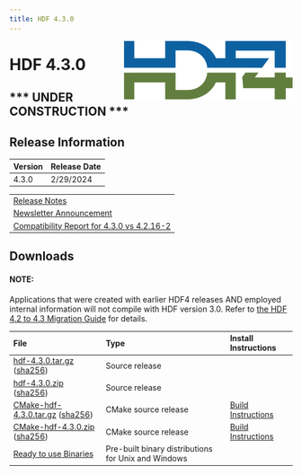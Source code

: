 ```yaml
---
title: HDF 4.3.0
---
```


<img alt="HDF4 Logo" align=right width=300 src="/assets/img/hdf4.png">

# HDF 4.3.0
## *** UNDER CONSTRUCTION ***

## Release Information
|  Version     | Release Date |
| :----------- | :----------- |
|  4.3.0       |  2/29/2024   |

|                                                                                                       |
| :---------------------------------------------------------------------------------------------------- |
| [Release Notes](https://raw.githubusercontent.com/HDFGroup/hdf4/hdf_4.3.0/release_notes/RELEASE.txt)  |
| [Newsletter Announcement](https://www.hdfgroup.org/2024/02/release-of-hdf-4-3-0-newsletter-191/)      |
| [Compatibility Report for 4.3.0 vs 4.2.16-2](https://github.com/HDFGroup/hdf4doc/blob/master/Compatibility_Report/hdf-4.3.0-vs-hdf-4.2.16-2-interface_compatibility_report.html) |

## Downloads

#### NOTE:
Applications that were created with earlier HDF4 releases AND employed internal information will not compile with HDF version 3.0.  Refer to [the HDF 4.2 to 4.3 Migration Guide](https://github.com/HDFGroup/hdf4/blob/73a931178a78b7d5ad9949a7e1f3d191ee031caa/doc/HDF-4.2-to-4.3-migration.md) for details.

|  File  |  Type |  Install Instructions  |
| :----- | :---- | :--------------------- |
| [hdf-4.3.0.tar.gz](https://github.com/HDFGroup/hdf4/archive/refs/tags/hdf-4_3_0.tar.gz) ([sha256](https://github.com/HDFGroup/hdf4/archive/refs/tags/hdf-4.3.0.sha256)) | Source release   ||
| [hdf-4.3.0.zip](https://github.com/HDFGroup/hdf4/archive/refs/tags/hdf-4_3_0.zip) ([sha256](https://github.com/HDFGroup/hdf4/archive/refs/tags/hdf-4.3.0.sha256)) | Source release    ||
| [CMake-hdf-4.3.0.tar.gz](https://github.com/HDFGroup/hdf4/archive/refs/tags/CMake-hdf-4.3.0.tar.gz) ([sha256](https://github.com/HDFGroup/hdf4/archive/refs/tags/hdf-4.3.0.sha256)) | CMake source release | [Build Instructions](https://raw.githubusercontent.com/HDFGroup/hdf4/master/release_notes/USING_HDF4_CMake.txt) |
| [CMake-hdf-4.3.0.zip](https://github.com/HDFGroup/hdf4/archive/refs/tags/CMake-hdf-4.3.0.zip) ([sha256](https://github.com/HDFGroup/hdf4/archive/refs/tags/hdf-4.3.0.sha256)) | CMake source release | [Build Instructions](https://raw.githubusercontent.com/HDFGroup/hdf4/master/release_notes/USING_HDF4_CMake.txt) |
| [Ready to use Binaries](https://github.com/HDFGroup/hdf4/archive/refs/tags/)  | Pre-built binary distributions for Unix and Windows |
</strike>

